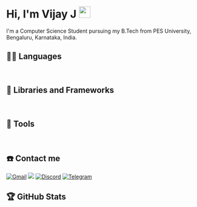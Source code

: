 # Hi, I'm Vijay J <img src="https://raw.githubusercontent.com/iampavangandhi/iampavangandhi/master/gifs/Hi.gif" width="30px">
I'm a Computer Science Student pursuing my B.Tech from PES University, Bengaluru, Karnataka, India.

## 👨‍💻 Languages
<a href=""><img alt="" src="https://img.shields.io/badge/Python-3776AB?style=for-the-badge&logo=python&logoColor=white" /></a>
<a href=""><img alt="" src="https://img.shields.io/badge/C-00599C?style=for-the-badge&logo=c&logoColor=white" /></a>
<a href=""><img alt="" src="https://img.shields.io/badge/C%2B%2B-00599C?style=for-the-badge&logo=c%2B%2B&logoColor=white" /></a>
<a href=""><img alt="" src="https://img.shields.io/badge/Java-ED8B00?style=for-the-badge&logo=java&logoColor=white" /></a>
<a href=""><img alt="" src="https://img.shields.io/badge/HTML5-E34F26?style=for-the-badge&logo=html5&logoColor=white" /></a>
<a href=""><img alt="" src="https://img.shields.io/badge/JavaScript-F7DF1E?style=for-the-badge&logo=javascript&logoColor=black" /></a>
<a href=""><img alt="" src="https://img.shields.io/badge/Rust-000000?style=for-the-badge&logo=rust&logoColor=white" /></a>
<a href=""><img alt="" src="https://img.shields.io/badge/Svelte-4A4A55?style=for-the-badge&logo=svelte" /></a>
<a href=""><img alt="" src="https://img.shields.io/badge/TypeScript-3178C6?style=for-the-badge&logo=typescript&logoColor=white" /></a>
	

## 🧰 Libraries and Frameworks
<a href=""><img alt="" src="https://img.shields.io/badge/Node.js-43853D?style=for-the-badge&logo=node.js&logoColor=white" /></a>
<a href=""><img alt="" src="https://img.shields.io/badge/React-20232A?style=for-the-badge&logo=react&logoColor=61DAFB" /></a>
<a href=""><img alt="" src="https://img.shields.io/badge/Django-092E20?style=for-the-badge&logo=django&logoColor=white" /></a>
<a href=""><img alt="" src="https://img.shields.io/badge/Electron-191970?style=for-the-badge&logo=Electron&logoColor=white"/></a>

## 🔧 Tools
<a href=""><img alt="" src="https://img.shields.io/badge/Git-F05032?style=for-the-badge&logo=git&logoColor=white" /></a>
<a href=""><img alt="" src="https://img.shields.io/badge/GitHub-100000?style=for-the-badge&logo=github&logoColor=white" /></a>
<a href=""><img alt="" src="https://img.shields.io/badge/Visual_Studio_Code-0078D4?style=for-the-badge&logo=visual%20studio%20code&logoColor=white" /></a>
<a href=""><img alt="" src="https://img.shields.io/badge/GitLab-330F63?style=for-the-badge&logo=gitlab&logoColor=white" /></a>
<a href=""><img alt="" src="https://img.shields.io/badge/Notepad++-90E59A.svg?style=for-the-badge&logo=notepad%2B%2B&logoColor=black" /></a>
<a href=""><img alt="" src="https://img.shields.io/badge/Colab-F9AB00?style=for-the-badge&logo=googlecolab&color=525252" /></a>
<a href=""><img alt="" src="https://img.shields.io/badge/Jupyter-F37626.svg?&style=for-the-badge&logo=Jupyter&logoColor=white" /></a>
<a href=""><img alt="" src="https://img.shields.io/badge/Linux-FCC624?style=for-the-badge&logo=linux&logoColor=black" /></a>
<a href=""><img alt="" src="https://img.shields.io/badge/NeoVim-%2357A143.svg?&style=for-the-badge&logo=neovim&logoColor=white" /></a>
  
## ☎️ Contact me 
<a href = "mailto:operatingsystem6563@gmail.com ?subject=From your Github Profile" ><img alt="Gmail" src="https://img.shields.io/badge/Gmail-D14836?style=for-the-badge&logo=gmail&logoColor=white" /></a>
<a href = "https://www.linkedin.com/in/vijay-j-3a2ab0223" ><img src="https://img.shields.io/badge/linkedin%20-%230077B5.svg?&style=for-the-badge&logo=linkedin&logoColor=white"/></a>
<a href="https://discordapp.com/users/910874471706013736/"><img alt="Discord" src="https://img.shields.io/badge/Discord-5865F2?style=for-the-badge&logo=discord&logoColor=white" /></a>
<a href="https://t.me/Unknown070"><img alt="Telegram" src="https://img.shields.io/badge/Telegram-2CA5E0?style=for-the-badge&logo=telegram&logoColor=white" /></a>
<a href="https://signal.org/YoYoZaemon"><img alt="" src="https://img.shields.io/badge/Signal-%23039BE5.svg?&style=for-the-badge&logo=Signal&logoColor=white" /></a>
<a href="mailto:yoyozaemon123@protonmail.com ?subject=From your Github Profile"><img alt="" src="https://img.shields.io/badge/ProtonMail-8B89CC?style=for-the-badge&logo=protonmail&logoColor=white" /></a>

## 🏆 GitHub Stats
<img alt="" src="https://github-profile-summary-cards.vercel.app/api/cards/profile-details?username=yoyozaemon&theme=default" />
<img alt="" align="left" src="http://github-profile-summary-cards.vercel.app/api/cards/repos-per-language?username=yoyozaemon&theme=default" />
<img alt="" align="left" src="http://github-profile-summary-cards.vercel.app/api/cards/most-commit-language?username=yoyozaemon&theme=default" />
<img alt="" align="left" src="http://github-profile-summary-cards.vercel.app/api/cards/stats?username=yoyozaemon&theme=default" />
<img alt="" src="http://github-profile-summary-cards.vercel.app/api/cards/productive-time?username=yoyozaemon&theme=default&utcOffset=8" />
